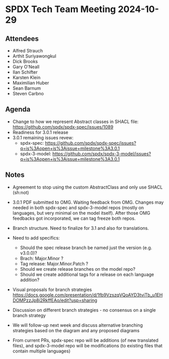 # SPDX Tech Team Meeting 2024-10-29

## Attendees

- Alfred Strauch
- Arthit Suriyawongkul
- Dick Brooks
- Gary O'Neall
- Ilan Schifter
- Karsten Klein
- Maximilian Huber
- Sean Barnum
- Steven Carbno

## Agenda

- Change to how we represent Abstract classes in SHACL file: https://github.com/spdx/spdx-spec/issues/1089
- Readiness for 3.0.1 release
- 3.0.1 remaining issues revew:
  - spdx-spec: https://github.com/spdx/spdx-spec/issues?q=is%3Aopen+is%3Aissue+milestone%3A3.0.1
  - spdx-3-model: https://github.com/spdx/spdx-3-model/issues?q=is%3Aopen+is%3Aissue+milestone%3A3.0.1

## Notes

- Agreement to stop using the custom AbstractClass and only use SHACL (sh:not)

- 3.0.1 PDF submitted to OMG. Waiting feedback from OMG. Changes may needed in both spdx-spec and spdx-3-model repos (mostly on languages, but very minimal on the model itself). After those OMG feedbacks got incorporated, we can tag freeze both repos.
- Branch structure. Need to finalize for 3.1 and also for translations.
- Need to add specifics:
    - Should the spec release branch be named just the version (e.g. v3.0.0)?
     - Brach: Major.Minor ?
     - Tag release: Major.Minor.Patch ?
    - Should we create release branches on the model repo?
    - Should we create additional tags for a release on each language addition?
- Visual proposals for branch strategies https://docs.google.com/presentation/d/1fb9VzszqVQoAYD3tviTb_u1EHDOMPzzJp8i2RkffEAo/edit?usp=sharing
- Discussion on different branch strategies - no consensus on a single branch strategy
- We will follow-up next week and discuss alternative branching strategies based on the diagram and any proposed diagrams
- From current PRs, spdx-spec repo will be additions (of new translated files), and spdx-3-model repo will be modifications (to existing files that contain multiple languages)
